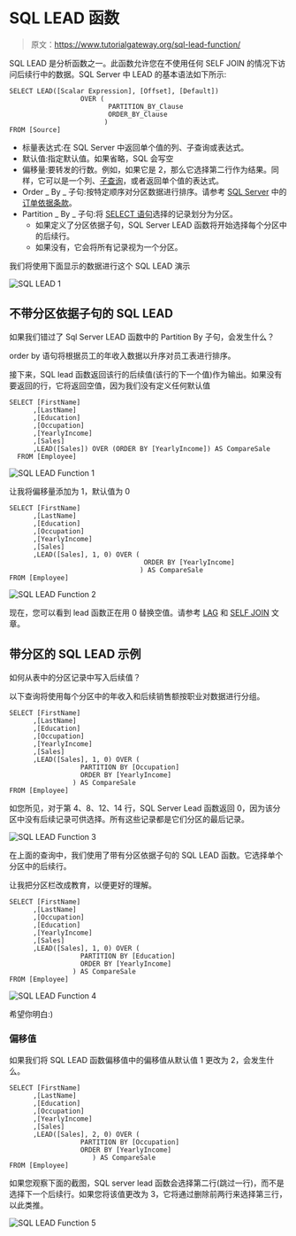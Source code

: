 # SQL LEAD 函数

> 原文：<https://www.tutorialgateway.org/sql-lead-function/>

SQL LEAD 是分析函数之一。此函数允许您在不使用任何 SELF JOIN 的情况下访问后续行中的数据。SQL Server 中 LEAD 的基本语法如下所示:

```
SELECT LEAD([Scalar Expression], [Offset], [Default]) 
                  OVER (
                         PARTITION_BY_Clause 
                         ORDER_BY_Clause
                        )
FROM [Source]
```

*   标量表达式:在 SQL Server 中返回单个值的列、子查询或表达式。
*   默认值:指定默认值。如果省略，SQL 会写空
*   偏移量:要转发的行数。例如，如果它是 2，那么它选择第二行作为结果。同样，它可以是一个列、[子查询](https://www.tutorialgateway.org/sql-subquery/)，或者返回单个值的表达式。
*   Order _ By _ 子句:按特定顺序对分区数据进行排序。请参考 [SQL Server](https://www.tutorialgateway.org/sql/) 中的[订单依据条款](https://www.tutorialgateway.org/sql-order-by-clause/)。
*   Partition _ By _ 子句:将 [SELECT 语句](https://www.tutorialgateway.org/sql-select-statement/)选择的记录划分为分区。
    *   如果定义了分区依据子句，SQL Server LEAD 函数将开始选择每个分区中的后续行。
    *   如果没有，它会将所有记录视为一个分区。

我们将使用下面显示的数据进行这个 SQL LEAD 演示

![SQL LEAD 1](img/f5eb4916b4fe3e85983e4e892dd9a14f.png)

## 不带分区依据子句的 SQL LEAD

如果我们错过了 Sql Server LEAD 函数中的 Partition By 子句，会发生什么？

order by 语句将根据员工的年收入数据以升序对员工表进行排序。

接下来，SQL lead 函数返回该行的后续值(该行的下一个值)作为输出。如果没有要返回的行，它将返回空值，因为我们没有定义任何默认值

```
SELECT [FirstName]
      ,[LastName]
      ,[Education]
      ,[Occupation]
      ,[YearlyIncome]
      ,[Sales]
      ,LEAD([Sales]) OVER (ORDER BY [YearlyIncome]) AS CompareSale 
  FROM [Employee]
```

![SQL LEAD Function 1](img/101e04934f61766e601028b36ab76bff.png)

让我将偏移量添加为 1，默认值为 0

```
SELECT [FirstName]
      ,[LastName]
      ,[Education]
      ,[Occupation]
      ,[YearlyIncome]
      ,[Sales]
      ,LEAD([Sales], 1, 0) OVER (
                                  ORDER BY [YearlyIncome]
                                 ) AS CompareSale 
FROM [Employee]
```

![SQL LEAD Function 2](img/759856796c34e5cc2cae5225e0431558.png)

现在，您可以看到 lead 函数正在用 0 替换空值。请参考 [LAG](https://www.tutorialgateway.org/sql-lag-function/) 和 [SELF JOIN](https://www.tutorialgateway.org/sql-self-join/) 文章。

## 带分区的 SQL LEAD 示例

如何从表中的分区记录中写入后续值？

以下查询将使用每个分区中的年收入和后续销售额按职业对数据进行分组。

```
SELECT [FirstName]
      ,[LastName]
      ,[Education]
      ,[Occupation]
      ,[YearlyIncome]
      ,[Sales]
      ,LEAD([Sales], 1, 0) OVER (
				  PARTITION BY [Occupation]
				  ORDER BY [YearlyIncome]
				) AS CompareSale 
FROM [Employee]
```

如您所见，对于第 4、8、12、14 行，SQL Server Lead 函数返回 0，因为该分区中没有后续记录可供选择。所有这些记录都是它们分区的最后记录。

![SQL LEAD Function 3](img/40a385e89c6f812602bc2e1dc5cdb452.png)

在上面的查询中，我们使用了带有分区依据子句的 SQL LEAD 函数。它选择单个分区中的后续行。

让我把分区栏改成教育，以便更好的理解。

```
SELECT [FirstName]
      ,[LastName]
      ,[Occupation]
      ,[Education]
      ,[YearlyIncome]
      ,[Sales]
      ,LEAD([Sales], 1, 0) OVER (
				  PARTITION BY [Education]
				  ORDER BY [YearlyIncome]
				) AS CompareSale  
FROM [Employee]
```

![SQL LEAD Function 4](img/a96388ae238609df0d81856f71bc5430.png)

希望你明白:)

### 偏移值

如果我们将 SQL LEAD 函数偏移值中的偏移值从默认值 1 更改为 2，会发生什么。

```
SELECT [FirstName]
      ,[LastName]
      ,[Education]
      ,[Occupation]
      ,[YearlyIncome]
      ,[Sales]
      ,LEAD([Sales], 2, 0) OVER (
				  PARTITION BY [Occupation]
				  ORDER BY [YearlyIncome]
			         ) AS CompareSale  
FROM [Employee]
```

如果您观察下面的截图，SQL server lead 函数会选择第二行(跳过一行)，而不是选择下一个后续行。如果您将该值更改为 3，它将通过删除前两行来选择第三行，以此类推。

![SQL LEAD Function 5](img/fbeadca432c88ad2a811d72e982b93e3.png)